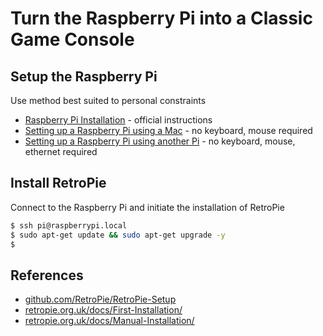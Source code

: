 # Turn the Raspberry Pi into a Classic Game Console

## Setup the Raspberry Pi
Use method best suited to personal constraints
* [Raspberry Pi Installation](https://www.raspberrypi.org/documentation/installation/) - official instructions
* [Setting up a Raspberry Pi using a Mac](./raspberry_pi_setup.md) - no keyboard, mouse required
* [Setting up a Raspberry Pi using another Pi](./raspberry_pi_setup2.md) - no keyboard, mouse, ethernet required

## Install RetroPie
Connect to the Raspberry Pi and initiate the installation of RetroPie
```bash
$ ssh pi@raspberrypi.local
$ sudo apt-get update && sudo apt-get upgrade -y
$ 
```

## References
* [github.com/RetroPie/RetroPie-Setup](https://github.com/RetroPie/RetroPie-Setup)
* [retropie.org.uk/docs/First-Installation/](https://retropie.org.uk/docs/First-Installation/)
* [retropie.org.uk/docs/Manual-Installation/](https://retropie.org.uk/docs/Manual-Installation/)
